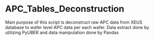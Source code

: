 # APC_Tables_Deconstruction
Main purpose of this script is deconstruct raw APC data from XEUS database to wafer level APC data per each wafer.
Data extract done by utilizing PyUBER and data manipulation done by Pandas
